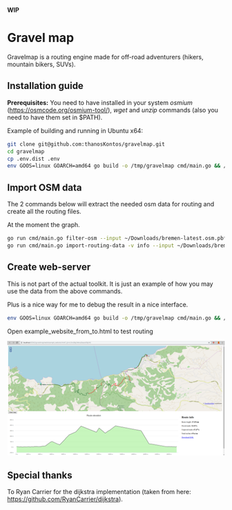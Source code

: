 **WIP**

# Gravel map

Gravelmap is a routing engine made for off-road adventurers (hikers, mountain bikers, SUVs).

## Installation guide

**Prerequisites:** You need to have installed in your system *osmium* (https://osmcode.org/osmium-tool/), *wget* and *unzip* commands (also you need to have them set in $PATH).

Example of building and running in Ubuntu x64:

```bash
git clone git@github.com:thanosKontos/gravelmap.git
cd gravelmap
cp .env.dist .env
env GOOS=linux GOARCH=amd64 go build -o /tmp/gravelmap cmd/main.go && /tmp/gravelmap version
```

## Import OSM data

The 2 commands below will extract the needed osm data for routing and create all the routing files.

At the moment the graph.

```bash
go run cmd/main.go filter-osm --input ~/Downloads/bremen-latest.osm.pbf --output ~/Downloads/bremen_for_routing.osm.pbf
go run cmd/main.go import-routing-data -v info --input ~/Downloads/bremen_for_routing.osm.pbf
```

## Create web-server

This is not part of the actual toolkit. It is just an example of how you may use the data from the above commands.

Plus is a nice way for me to debug the result in a nice interface.

```bash
env GOOS=linux GOARCH=amd64 go build -o /tmp/gravelmap cmd/main.go && /tmp/gravelmap create-web-server
```

Open example_website_from_to.html to test routing

![](resources/example_website.png)

## Special thanks

To Ryan Carrier for the dijkstra implementation (taken from here: https://github.com/RyanCarrier/dijkstra).
